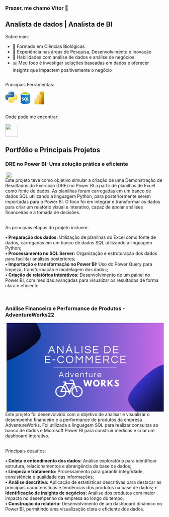 ### Prazer, me chamo Vitor 👋

## Analista de dados | Analista de BI

Sobre mim:

- 🌱 Formado em Ciências Biológicas 
- 🔭 Experiência nas áreas de Pesquisa, Desenvolvimento e Inovação 
- 🎲 Habilidades com análise de dados e análise de negócios 
- 📊 Meu foco é investigar soluções baseadas em dados e oferecer insights que impactem positivamente o negócio

##

Principais Ferramentas: 

<div style="display: inline_block">
  <img align="center" alt="Python" height="40" width="40" src="https://github.com/BruceFonseca/ferramentas/blob/main/Python-logo-notext.svg.png?raw=true">
  <img align="center" alt="SQL" height="40" width="40" src="https://github.com/BruceFonseca/ferramentas/blob/main/logo.png?raw=true">
  <img align="center" alt="Power BI" height="40" width="40" src="https://github.com/BruceFonseca/ferramentas/blob/main/1200px-New_Power_BI_Logo.svg.png?raw=true">
</div>

<br>

Onde pode me encontrar:

<div style="display: inline_block">
  <a href="https://www.linkedin.com/in/vitoryamada/" target="_blank">
    <img align="center" alt="" height="40" width="40" src="https://github.com/BruceFonseca/Portfolio/blob/main/social%20icons/linkedin.png?raw=true">
  </a>
</div>

## 

## Portfólio e Principais Projetos 

### DRE no Power BI: Uma solução prática e eficiente
<img align="right" width="500"  src="https://github.com/vitor-yamada/DRE.PowerBI/blob/main/Imagens/24%20dashboard.png?raw=true">
Este projeto teve como objetivo simular a criação de uma Demonstração de Resultados do Exercício (DRE) no Power BI a partir de planilhas de Excel como fonte de dados. As planilhas foram carregadas em um banco de dados SQL utilizando a linguagem Python, para posteriormente serem importadas para o Power BI. O foco foi em integrar e transformar os dados para criar um relatório visual e interativo, capaz de apoiar análises financeiras e a tomada de decisões. <br> <br>

As principais etapas do projeto incluem:  

**• Preparação dos dados:** Utilização de planilhas do Excel como fonte de dados, carregadas em um banco de dados SQL utilizando a linguagem Python;  
**• Processamento no SQL Server:** Organização e estruturação dos dados para facilitar análises posteriores;  
**• Importação e transformação no Power BI:** Uso do Power Query para limpeza, transformação e modelagem dos dados;  
**• Criação de relatórios interativos:** Desenvolvimento de um painel no Power BI, com medidas avançadas para visualizar os resultados de forma clara e eficiente.

<br>

### Análise Financeira e Performance de Produtos - AdventureWorks22
<img align="right" width="500" src="https://github.com/vitor-yamada/AdventureWorksPortifolio/blob/main/Design/CAPA.png?raw=true">
Este projeto foi desenvolvido com o objetivo de analisar e visualizar o desempenho financeiro e a performance de produtos da empresa AdventureWorks. Foi utilizada a linguagem SQL para realizar consultas ao banco de dados e Microsoft Power BI para construir medidas e criar um dashboard interativo. <br> <br>

Principais desafios: 

**• Coleta e entendimento dos dados:** Análise exploratória para identificar estrutura, relacionamentos e abrangência da base de dados; <br>
**• Limpeza e tratamento:** Processamento para garantir integridade, consistência e qualidade das informações; <br>
**• Análise descritiva:** Aplicação de estatísticas descritivas para destacar as principais características e tendências dos produtos na base de dados;
**• Identificação de insights de negócios:** Análise dos produtos com maior impacto no desempenho da empresa ao longo do tempo; <br>
**• Construção do relatório:** Desenvolvimento de um dashboard dinâmico no Power BI, permitindo uma visualização clara e eficiente dos dados. <br>
